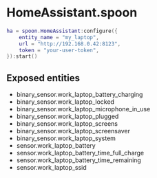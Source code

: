 # HomeAssistant.spoon

```lua
ha = spoon.HomeAssistant:configure({
    entity_name = "my_laptop",
    url = "http://192.168.0.42:8123",
    token = "your-user-token",
}):start()
```

## Exposed entities

- binary_sensor.work_laptop_battery_charging
- binary_sensor.work_laptop_locked
- binary_sensor.work_laptop_microphone_in_use
- binary_sensor.work_laptop_plugged
- binary_sensor.work_laptop_screens
- binary_sensor.work_laptop_screensaver
- binary_sensor.work_laptop_system
- sensor.work_laptop_battery
- sensor.work_laptop_battery_time_full_charge
- sensor.work_laptop_battery_time_remaining
- sensor.work_laptop_ssid
